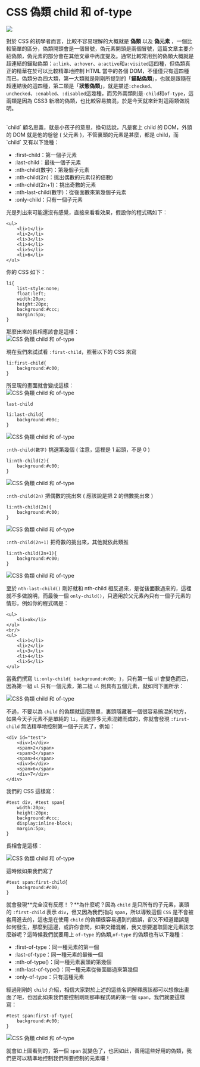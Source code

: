 # CSS 偽類 child 和 of-type 

![](/img/articles/201405/css-selector.jpg#preview-img)

對於 CSS 的初學者而言，比較不容易理解的大概就是 **偽類** 以及 **偽元素** ，一個比較簡單的區分，偽類開頭會是一個冒號，偽元素開頭是兩個冒號，這篇文章主要介紹偽類，偽元素的部分會在其他文章中再度提及。通常比較常用到的偽類大概就是超連結的錨點偽類：`a:link`、`a:hover`、`a:active`和`a:visited`這四種，但偽類真正的精華在於可以比較精準地控制 HTML 當中的各個 DOM，不僅僅只有這四種而已，偽類分為四大類，第一大類就是剛剛所提到的「**錨點偽類**」，也就是跟隨在超連結後的這四種，第二類是「**狀態偽類**」，就是描述`:checked`、`unchecked`、`:enabled`、`:disabled`這幾種，而另外兩類則是`-child`和`of-type`，這兩類是因為 CSS3 新增的偽類，也比較容易搞混，於是今天就來針對這兩類做說明。

<br/>
`child` 顧名思義，就是小孩子的意思，換句話說，凡是套上 child 的 DOM，外頭的 DOM 就是他的爸爸 ( 父元素 )，不管裏頭的元素是甚麼，都是 child，而 `child` 又有以下幾種：
  
- :first-child：第一個子元素
- :last-child：最後一個子元素
- :nth-child(數字)：第幾個子元素
- :nth-child(2n)：挑出偶數的元素(2的倍數)
- :nth-child(2n+1)：挑出奇數的元素
- :nth-last-child(數字)：從後面數來第幾個子元素
- :only-child：只有一個子元素

光是列出來可能還沒有感覺，直接來看看效果，假設你的程式碼如下：    

	<ul>
		<li>1</li>
		<li>2</li>
		<li>3</li>
		<li>4</li>
		<li>5</li>
		<li>6</li>
	</ul>

你的 CSS 如下：

	li{
		list-style:none;
		float:left;
		width:20px;
		height:20px;
		background:#ccc;
		margin:5px;
	}

那麼出來的長相應該會是這樣：  
![CSS 偽類 child 和 of-type](/img/articles/201405/20140527_1_02.png)

現在我們來試試看 `:first-child`，照著以下的 CSS 來寫
	
	li:first-child{
		background:#c00;	
	}

所呈現的畫面就會變成這樣：  
![CSS 偽類 child 和 of-type](/img/articles/201405/20140527_1_03.png)

`last-child`
	
	li:last-child{
		background:#00c;	
	}

![CSS 偽類 child 和 of-type](/img/articles/201405/20140527_1_04.png)

`:nth-child(數字)` 挑選第幾個 ( 注意，這裡是 1 起頭，不是 0 )
	
	li:nth-child(2){
		background:#c00;	
	}

![CSS 偽類 child 和 of-type](/img/articles/201405/20140527_1_10.jpg)

`:nth-child(2n)` 把偶數的挑出來 ( 應該說是把 2 的倍數挑出來 )
	
	li:nth-child(2n){
		background:#c00;	
	}

![CSS 偽類 child 和 of-type](/img/articles/201405/20140527_1_05.png)

`:nth-child(2n+1)` 把奇數的挑出來，其他就依此類推
	
	li:nth-child(2n+1){
		background:#c00;	
	}

![CSS 偽類 child 和 of-type](/img/articles/201405/20140527_1_06.png)

至於 `nth-last-child()` 剛好就和 nth-child 相反過來，是從後面數過來的，這裡就不多做說明，而最後一個 `only-child()`，只適用於父元素內只有一個子元素的情形，例如你的程式碼是：

	<ul>
		<li>ok</li>
	</ul>
	<br/>
	<ul>
		<li>1</li>
		<li>2</li>
		<li>3</li>
		<li>4</li>
		<li>5</li>
	</ul>

當我們撰寫 `li:only-child{ background:#c00; }`，只有第一組 ul 會變色而已，因為第一組 `ul` 只有一個元素，第二組 `ul` 則具有五個元素，就如同下圖所示：

![CSS 偽類 child 和 of-type](/img/articles/201405/20140527_1_07.png)

不過，不要以為 `child` 的偽類就這麼簡單，裏頭隱藏著一個很容易搞混的地方，如果今天子元素不是單純的 `li`，而是許多元素混雜而成的，你就會發現 `:first-child` 無法精準地控制第一個子元素了，例如：

	<div id="test">
		<div>1</div>
		<span>2</span>
		<span>3</span>
		<span>4</span>
		<div>5</div>
		<span>6</span>
		<div>7</div>
	</div>

我們的 CSS 這樣寫：

	#test div, #test span{
		width:20px;
		height:20px;
		background:#ccc;
		display:inline-block;
		margin:5px;
	}

長相會是這樣：

![CSS 偽類 child 和 of-type](/img/articles/201405/20140527_1_08.png)


這時候如果我們寫了

	#test span:first-child{
		background:#c00;
	}

就會發現**完全沒有反應！？**為什麼呢？因為 `child` 是只所有的子元素，裏頭的 `:first-child` 表示 `div`，但又因為我們指向 `span`，所以導致這個 `CSS` 是不會被套用進去的，這也是在使用 `child` 的偽類很容易遇到的錯誤，卻又不知道錯誤是如何發生，那麼到這邊，或許你會問，如果交錯混雜，我又想要選取固定元素該怎麼辦呢？這時候我們就要用上 `of-type` 的偽類,`of-type` 的偽類也有以下幾種：

- :first-of-type：同一種元素的第一個
- :last-of-type：同一種元素的最後一個
- :nth-of-type()：同一種元素裏頭的第幾個
- :nth-last-of-type()：同一種元素從後面屬過來第幾個
- :only-of-type：只有這種元素

經過剛剛的 `child` 介紹，相信大家對於上述的這些名詞解釋應該都可以想像出畫面了吧，也因此如果我們要控制剛剛那串程式碼的第一個 `span`，我們就要這樣寫：

	#test span:first-of-type{
		background:#c00;
	}

![CSS 偽類 child 和 of-type](/img/articles/201405/20140527_1_09.png)

就會如上圖看到的，第一個 `span` 就變色了，也因如此，善用這些好用的偽類，我們更可以精準地控制我們所要控制的元素囉！

